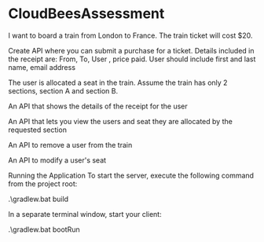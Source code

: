 # CloudBeesAssessment

I want to board a train from London to France. The train ticket will cost $20.

Create API where you can submit a purchase for a ticket. Details included in the receipt are:
From, To, User , price paid.
User should include first and last name, email address

The user is allocated a seat in the train. Assume the train has only 2 sections, section A and section B.

An API that shows the details of the receipt for the user

An API that lets you view the users and seat they are allocated by the requested section

An API to remove a user from the train

An API to modify a user's seat

Running the Application
To start the server, execute the following command from the project root:

.\gradlew.bat build

In a separate terminal window, start your client:

.\gradlew.bat bootRun
